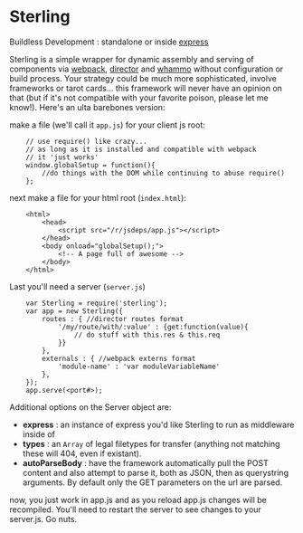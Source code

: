 Sterling
========

Buildless Development : standalone or inside [express]()

Sterling is a simple wrapper for dynamic assembly and serving of components via [webpack](https://www.npmjs.com/package/webpack), [director](https://www.npmjs.com/package/director) and [whammo](https://www.npmjs.com/package/whammo) without configuration or build process. Your strategy could be much more sophisticated, involve frameworks or tarot cards... this framework will never have an opinion on that (but if it's not compatible with your favorite poison, please let me know!). Here's an ulta barebones version:

make a file (we'll call it `app.js`) for your client js root: 

		// use require() like crazy...
		// as long as it is installed and compatible with webpack
		// it 'just works'
		window.globalSetup = function(){
			//do things with the DOM while continuing to abuse require()
		};
	
next make a file for your html root (`index.html`):

		<html>
		    <head>
		        <script src="/r/jsdeps/app.js"></script>
		    </head>
		    <body onload="globalSetup();">
		        <!-- A page full of awesome -->
		    </body>
		</html>
	
Last you'll need a server (`server.js`)

		var Sterling = require('sterling');
		var app = new Sterling({
		    routes : { //director routes format
		        '/my/route/with/:value' : {get:function(value){
		            // do stuff with this.res & this.req
		        }}
		    },
		    externals : { //webpack externs format
		        'module-name' : 'var moduleVariableName'
		    },
		});
		app.serve(<port#>);
		
Additional options on the Server object are:

- **express** : an instance of express you'd like Sterling to run as middleware inside of
- **types** : an `Array` of legal filetypes for transfer (anything not matching these will 404, even if existant).
- **autoParseBody** : have the framework automatically pull the POST content and also attempt to parse it, both as JSON, then as querystring arguments. By default only the GET parameters on the url are parsed.
	
now, you just work in app.js and as you reload app.js changes will be recompiled. You'll need to restart the server to see changes to your server.js. Go nuts.